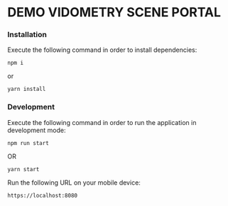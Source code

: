 # DEMO VIDOMETRY SCENE PORTAL

### Installation

Execute the following command in order to install dependencies:

```tsx
npm i
```

or

```tsx
yarn install
```

### Development

Execute the following command in order to run the application in development mode:

```tsx
npm run start
```

OR

```tsx
yarn start
```

Run the following URL on your mobile device:

```tsx
https://localhost:8080